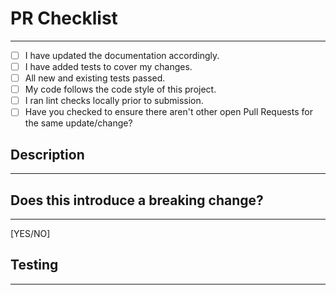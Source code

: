 # PR Checklist

---

<!-- Use the check list below to ensure your branch is ready for PR.  If the item is not applicable leave it put NA. -->

- [ ] I have updated the documentation accordingly.
- [ ] I have added tests to cover my changes.
- [ ] All new and existing tests passed.
- [ ] My code follows the code style of this project.
- [ ] I ran lint checks locally prior to submission.
- [ ] Have you checked to ensure there aren't other open Pull Requests for the same update/change?

## Description

---

<!-- Concise description of the problem and the solution -->

## Does this introduce a breaking change?

---

[YES/NO]

<!-- If this introduces a breaking change, please describe the impact and migration path for existing applications below. -->

## Testing

---

<!-- Instructions for testing and validation of your code -->
